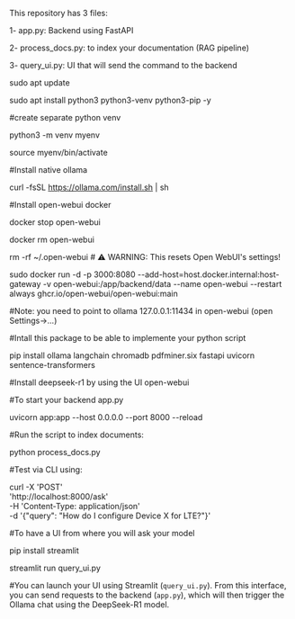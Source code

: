
This repository has 3 files:

1- app.py: Backend using FastAPI

2- process_docs.py: to index your documentation (RAG pipeline)

3- query_ui.py: UI that will send the command to the backend

sudo apt update

sudo apt install python3 python3-venv python3-pip -y

#create separate python venv

python3 -m venv myenv

source myenv/bin/activate

#Install native ollama

curl -fsSL https://ollama.com/install.sh | sh

#Install open-webui docker

docker stop open-webui

docker rm open-webui

rm -rf ~/.open-webui  # ⚠️ WARNING: This resets Open WebUI's settings!

sudo docker run -d -p 3000:8080 --add-host=host.docker.internal:host-gateway -v open-webui:/app/backend/data --name open-webui --restart always ghcr.io/open-webui/open-webui:main

#Note: you need to point to ollama 127.0.0.1:11434 in open-webui (open Settings->...)

#Intall this package to be able to implemente your python script

pip install ollama langchain chromadb pdfminer.six fastapi uvicorn sentence-transformers

#Install deepseek-r1 by using the UI open-webui

#To start your backend app.py

uvicorn app:app --host 0.0.0.0 --port 8000 --reload

#Run the script to index documents:

python process_docs.py

#Test via CLI using:

curl -X 'POST' \
  'http://localhost:8000/ask' \
  -H 'Content-Type: application/json' \
  -d '{"query": "How do I configure Device X for LTE?"}'


#To have a UI from where you will ask your model

pip install streamlit

streamlit run query_ui.py

#You can launch your UI using Streamlit (`query_ui.py`). From this interface, you can send requests to the backend (`app.py`), which will then trigger the Ollama chat using the DeepSeek-R1 model.






